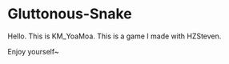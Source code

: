 # Gluttonous-Snake

Hello. This is KM_YoaMoa.
This is a game I made with HZSteven.

Enjoy yourself~
